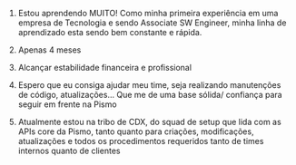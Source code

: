 1. Estou aprendendo MUITO! Como minha primeira experiência em uma empresa de Tecnologia e sendo Associate SW Engineer, minha linha de aprendizado esta sendo bem constante e rápida.

2. Apenas 4 meses

3. Alcançar estabilidade financeira e profissional

4. Espero que eu consiga ajudar meu time, seja realizando manutenções de código, atualizações... Que me de uma base sólida/ confiança para seguir em frente na Pismo

5. Atualmente estou na tribo de CDX, do squad de setup que lida com as APIs core da Pismo, tanto quanto para criações, modificações, atualizações e todos os procedimentos requeridos tanto de times internos quanto de clientes

